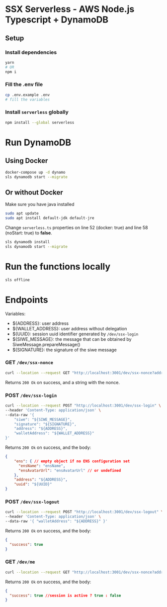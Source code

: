 # SSX Serverless - AWS Node.js Typescript + DynamoDB

## Setup

### Install dependencies
```bash
yarn
# OR
npm i
```

### Fill the .env file
```bash
cp .env.example .env
# fill the variables
```

### Install `serverless` globally
```bash
npm install --global serverless
```

# Run DynamoDB 

## **Using** Docker

```bash
docker-compose up -d dynamo
sls dynamodb start --migrate
```

## Or **without** Docker

Make sure you have java installed
```bash
sudo apt update
sudo apt install default-jdk default-jre
```

Change `serverless.ts` properties on line 52 (docker: true) and line 58 (noStart: true) to **false**.
```bash
sls dynamodb install
sls dynamodb start --migrate
```

# Run the functions locally
```bash
sls offline
```

# Endpoints

Variables:

- ${ADDRESS}: user address
- ${WALLET_ADDRESS}: user address without delegation
- ${UUID}: session uuid identifier generated by `/dev/ssx-login`
- ${SIWE_MESSAGE}: the message that can be obtained by SiweMessage.prepareMessage()
- ${SIGNATURE}: the signature of the siwe message

### GET `/dev/ssx-nonce`

```bash
curl --location --request GET "http://localhost:3001/dev/ssx-nonce?address=${ADDRESS}"
```

Returns `200 Ok` on success, and a string with the nonce.

### POST `/dev/ssx-login`

```bash
curl --location --request POST "http://localhost:3001/dev/ssx-login" \
--header 'Content-Type: application/json' \
--data-raw '{
    "siwe": "${SIWE_MESSAGE}",
    "signature": "${SIGNATURE}",
    "address": "${ADDRESS}",
    "walletAddress": "${WALLET_ADDRESS}"
}'
```

Returns `200 Ok` on success, and the body:
```json
{
    "ens": { // empty object if no ENS configuration set
      "ensName": "ensName",
      "ensAvatarUrl": "ensAvatarUrl" // or undefined
    },
    "address": "${ADDRESS}",
    "uuid": "${UUID}"
}
```

### POST `/dev/ssx-logout`

```bash
curl --location --request POST "http://localhost:3001/dev/ssx-logout" \
--header 'Content-Type: application/json' \
--data-raw '{ "walletAddress": "${ADDRESS}" }'
```
Returns `200 Ok` on success, and the body:

```json
{
  "success": true
}
```

### GET `/dev/me`

```bash
curl --location --request GET "http://localhost:3001/dev/ssx-nonce?address=${WALLET_ADDRESS}&uuid=${UUID}"
```
Returns `200 Ok` on success, and the body:

```json
{
  "success": true //session is active ? true : false
}
```